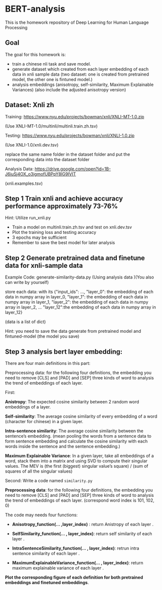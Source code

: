 # BERT-analysis
This is the homework repository of Deep Learning for Human Language Processing 
## Goal
The goal for this homework is:
* train a chinese nli task and save model.
* generate dataset which created from each layer embedding of each data in xnli sample data (two dataset: one is created from pretrained model, the other one is fintuned model.)
* analysis embeddings (anisotropy, self-similarity, Maximum Explainable Variances) (also include the adjusted anisotropy version)

## Dataset: Xnli zh
Training:  https://www.nyu.edu/projects/bowman/xnli/XNLI-MT-1.0.zip  

(Use XNLI-MT-1.0/multinli/multinli.train.zh.tsv)

Testing:  https://www.nyu.edu/projects/bowman/xnli/XNLI-1.0.zip 

(Use XNLI-1.0/xnli.dev.tsv)

replace the same name folder in the dataset folder and put the corresponding data  into the dataset folder

Analysis Data: https://drive.google.com/open?id=1B-J6iuSj4OX_o3igmofUBPpY8lG9IVIT 

(xnli.examples.tsv)


## Step 1 Train xnli and achieve accuracy performance approximately 73-76%
Hint: Utilize run_xnli.py

* Train a model on multinli.train.zh.tsv and test on xnli.dev.tsv
* Plot the training loss and testing accuracy 
* 3 epochs may be sufficient
* Remember to save the best model for later analysis

## Step 2 Generate pretrained data and finetune data for xnli-sample data
Example Code: generate-similarity-data.py (Using analysis data )(You also can write by yourself)

store each data: with its 
{"input_ids": ..., "layer_0": the embedding of each data in numpy array in layer_0, "layer_1": the embedding of each data in numpy array in layer_1, "layer_2": the embedding of each data in numpy array in layer_2, ... "layer_12":the embedding of each data in numpy array in layer_12}

(data is a list of dict)

Hint: you need to save the data generate from pretrained model and fintuned-model (the model you save)

## Step 3 analysis bert layer embedding:
There are four main definitions in this part:

Preprocessing data: for the following four definitions, the embedding you need to remove [CLS] and [PAD] and [SEP] three kinds of word to analysis the trend of embeddings of each layer.

First:

  **Anistropy**:  The expected cosine similarity between 2 random word embeddings of a layer.
  
  **Self-similarity**:  The average cosine similarity of every embedding of a word (character for chinese) in a given layer.
  
  **Intra-sentence similarity**: The average cosine similarity between the sentence’s embedding. (mean pooling the words from a sentence data to form sentence embedding and calculate the cosine similarity with each words inside the sentence and the sentence embedding.)
  
  **Maximum Explainable Variance**: In a given layer, take all embeddings of a word, stack them into a matrix and using SVD to compute their singular values. The MEV is (the first (biggest) singular value’s square) / (sum of squares of all the singular values)
 
Second:
  Write a code named `similarity.py`
  
  **Preprocessing data**: for the following four definitions, the embedding you need to remove [CLS] and [PAD] and [SEP] three kinds of word to analysis the trend of embeddings of each layer. (correspond word index is 101, 102, 0)
  
  The code may needs four functions:
  
  * **Anisotropy_function(... ,layer_index)** : return Anistropy of each layer .
  
  * **SelfSimilarity_function(... , layer_index)**: return self similarity of each layer . 
  
  * **IntraSentenceSimilarity_function(... , layer_index)**: retrun intra sentence similarity of each layer . 
  
  * **MaximumExplainableVariance_function(... , layer_index)**: return maximum explainable variance of each layer .
  
  **Plot the corresponding figure of each definition for both pretrained embeddings and finetuned embeddings**.
  
  
  


  

